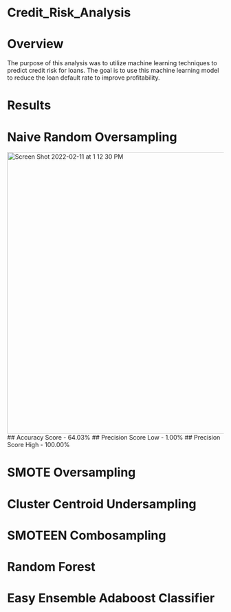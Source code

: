 # Credit_Risk_Analysis

# Overview

The purpose of this analysis was to utilize machine learning techniques to predict credit risk for loans. The goal is to use this machine learning model to reduce the loan default rate to improve profitability. 

# Results

# Naive Random Oversampling #
<img width="656" alt="Screen Shot 2022-02-11 at 1 12 30 PM" src="https://user-images.githubusercontent.com/89474406/153670905-0e7eb860-c22a-45db-88e5-2f11ec09aa51.png">
## Accuracy Score - 64.03%
## Precision Score Low - 1.00%
## Precision Score High - 100.00%

# SMOTE Oversampling

# Cluster Centroid Undersampling
# SMOTEEN Combosampling
# Random Forest
# Easy Ensemble Adaboost Classifier
